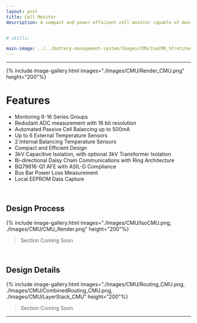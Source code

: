 ```yaml
---
layout: post
title: Cell Monitor
description: A compact and power efficient cell monitor capable of monitoring between 6 and 16 series groups of Lithium Ion battery cells. Utilising Texas Instruments BQ796XX-Q1 line of innovative battery monitoring chips, the cell monitors are built with safety and reliability at the heart. Utilising negligible power, with 3kV isolation from all other devices while maintaining fast and reliable communication, the monitors are built with the requirements of the World Solar Challenge in mind. <a href="../../battery-management-system/index/">Read about the full Battery Management System here</a>


# skills: 

main-image: ../../battery-management-system/Images/CMU/IsoCMU_Stretched.png
---
```


---
{% include image-gallery.html images="./Images/CMU/Render_CMU.png" height="200"%}

# Features
- Montoring 6-16 Series Groups
- Redudant ADC measurement with 16 bit resolution
- Automated Passive Cell Balancing up to 500mA
- Up to 6 External Temperature Sensors
- 2 Internal Balancing Temperature Sensors
- Compact and Efficient Design
- 3kV Capacitive Isolation, with optional 3kV Transformer Isolation
- Bi-directional Daisy Chain Communications with Ring Architecture
- BQ79616-Q1 AFE with ASIL-D Compliance
- Bus Bar Power Loss Measurement
- Local EEPROM Data Capture

<br>

## Design Process
{% include image-gallery.html images="./Images/CMU/IsoCMU.png, ./Images/CMU/CMU_Render.png" height="200"%}

> Section Coming Soon

<br>

## Design Details
{% include image-gallery.html images="./Images/CMU/Routing_CMU.png, ./Images/CMU/CombinedRouting_CMU.png, ./Images/CMU/LayerStack_CMU" height="200"%}

> Section Coming Soon

---

